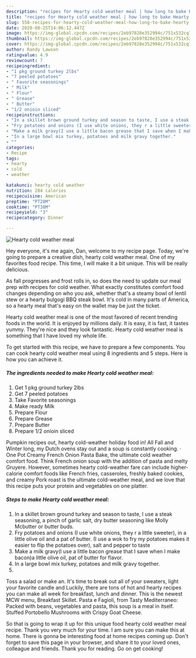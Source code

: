 ```yaml
---
description: "recipes for Hearty cold weather meal | how long to bake Hearty cold weather meal"
title: "recipes for Hearty cold weather meal | how long to bake Hearty cold weather meal"
slug: 558-recipes-for-hearty-cold-weather-meal-how-long-to-bake-hearty-cold-weather-meal
date: 2020-08-25T14:06:12.447Z
image: https://img-global.cpcdn.com/recipes/2eb97828e352994c/751x532cq70/hearty-cold-weather-meal-recipe-main-photo.jpg
thumbnail: https://img-global.cpcdn.com/recipes/2eb97828e352994c/751x532cq70/hearty-cold-weather-meal-recipe-main-photo.jpg
cover: https://img-global.cpcdn.com/recipes/2eb97828e352994c/751x532cq70/hearty-cold-weather-meal-recipe-main-photo.jpg
author: Randy Lawson
ratingvalue: 4.9
reviewcount: 7
recipeingredient:
- "1 pkg ground turkey 2lbs"
- "7 peeled potatoes"
- " Favorite seasonings"
- " Milk"
- " Flour"
- " Grease"
- " Butter"
- "1/2 onioin sliced"
recipeinstructions:
- "In a skillet brown ground turkey and season to taste, I use a steak seasoning, a pinch of garlic salt, dry butter seasoning like Molly Mcbutter or butter buds."
- "Fry potatoes and onions (I use white onions, they r a little sweeter), in a little olive oil and a pat of butter. (I use a wok to fry my potatoes makes it easier to flip the potatoes over), salt and pepper to taste"
- "Make a milk gravy(I use a little bacon grease that I save when I make bacon)a little olive oil, pat of butter for flavor."
- "In a large bowl mix turkey, potatoes and milk gravy together."
- ""
categories:
- Recipe
tags:
- hearty
- cold
- weather

katakunci: hearty cold weather 
nutrition: 284 calories
recipecuisine: American
preptime: "PT28M"
cooktime: "PT38M"
recipeyield: "3"
recipecategory: Dinner

---
```



![Hearty cold weather meal](https://img-global.cpcdn.com/recipes/2eb97828e352994c/751x532cq70/hearty-cold-weather-meal-recipe-main-photo.jpg)

Hey everyone, it's me again, Dan, welcome to my recipe page. Today, we're going to prepare a creative dish, hearty cold weather meal. One of my favorites food recipe. This time, I will make it a bit unique. This will be really delicious.

As fall progresses and frost rolls in, so does the need to update our meal prep with recipes for cold weather. What exactly constitutes comfort food changes depending on who you ask, whether that&#39;s a steamy bowl of lentil stew or a hearty bulgogi BBQ steak bowl. It&#39;s cold in many parts of America, so a hearty meal that&#39;s easy on the wallet may be just the ticket.

Hearty cold weather meal is one of the most favored of recent trending foods in the world. It is enjoyed by millions daily. It is easy, it is fast, it tastes yummy. They're nice and they look fantastic. Hearty cold weather meal is something that I have loved my whole life.


To get started with this recipe, we have to prepare a few components. You can cook hearty cold weather meal using 8 ingredients and 5 steps. Here is how you can achieve it.

<!--inarticleads1-->

##### The ingredients needed to make Hearty cold weather meal:

1. Get 1 pkg ground turkey 2lbs
1. Get 7 peeled potatoes
1. Take  Favorite seasonings
1. Make ready  Milk
1. Prepare  Flour
1. Prepare  Grease
1. Prepare  Butter
1. Prepare 1/2 onioin sliced


Pumpkin recipes out, hearty cold-weather holiday food in! All Fall and Winter long, my Dutch ovens stay out and a soup is constantly cooking. · One Pot Creamy French Onion Pasta Bake, the ultimate cold weather comfort food. Think French onion soup with the addition of pasta and melty Gruyere. However, sometimes hearty cold-weather fare can include higher-calorie comfort foods like French fries, casseroles, freshly baked cookies, and creamy Pork roast is the ultimate cold-weather meal, and we love that this recipe puts your protein and vegetables on one platter. 

<!--inarticleads2-->

##### Steps to make Hearty cold weather meal:

1. In a skillet brown ground turkey and season to taste, I use a steak seasoning, a pinch of garlic salt, dry butter seasoning like Molly Mcbutter or butter buds.
1. Fry potatoes and onions (I use white onions, they r a little sweeter), in a little olive oil and a pat of butter. (I use a wok to fry my potatoes makes it easier to flip the potatoes over), salt and pepper to taste
1. Make a milk gravy(I use a little bacon grease that I save when I make bacon)a little olive oil, pat of butter for flavor.
1. In a large bowl mix turkey, potatoes and milk gravy together.
1. 


Toss a salad or make an. It&#39;s time to break out all of your sweaters, light your favorite candle and Luckily, there are tons of hot and hearty recipes you can make all week for breakfast, lunch and dinner. This is the newest MCW menu, Breakfast Skillet. Pasta e Fagioli, from Tasty Mediterraneo: Packed with beans, vegetables and pasta, this soup is a meal in itself. Stuffed Portobello Mushrooms with Crispy Goat Cheese. 

So that is going to wrap it up for this unique food hearty cold weather meal recipe. Thank you very much for your time. I am sure you can make this at home. There is gonna be interesting food at home recipes coming up. Don't forget to save this page in your browser, and share it to your loved ones, colleague and friends. Thank you for reading. Go on get cooking!
